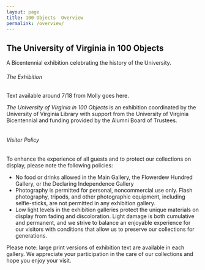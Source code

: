 ```yaml
--- 
layout: page 
title: 100 Objects  Overview 
permalink: /overview/ 
---
```


<section id="baseline">
  <div class="section typeset">
    <div class="single">
      <h1>The University of Virginia in 100 Objects</h1>
      <p class="caption">A Bicentennial exhibition celebrating the history of the University.</p>
      <h6>The Exhibition</h6>
      <p>Text available around 7/18 from Molly goes here.</p>
      <p><em>The University of Virginia in 100 Objects</em>
         is an exhibition coordinated by the University of 
         Virginia Library with support from the University of Virginia Bicentennial and funding 
         provided by the Alumni Board of Trustees.</p>
    </div>
  </div>
  <div class="section typeset">
    <div class="column column--main column--right">
      <h6>Visitor Policy</h6>
      <p>To enhance the experience of all guests and to protect our collections on display, 
      please note the following policies: </p>
      <ul>
        <li>
          No food or drinks allowed in the Main Gallery, 
          the Flowerdew Hundred Gallery, or the Declaring Independence Gallery 
        </li>
        <li>
          Photography is permitted for personal, noncommercial use only. Flash 
          photography, tripods, and other photographic equipment, including selfie-sticks, 
          are not permitted in any exhibition gallery.
        </li>
        <li>
          Low light levels in the exhibition galleries protect the unique materials on display 
          from fading and discoloration. Light damage is both cumulative and permanent, and 
          we strive to balance an enjoyable experience for our visitors with conditions that 
          allow us to preserve our collections for generations.
        </li>
      </ul>
      <p>
      Please note: large print versions of exhibition text are available in each gallery.
      We appreciate your participation in the care of our collections and hope you enjoy your visit.
      </p>
    </div>
  </div>
</section>